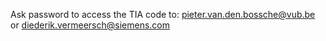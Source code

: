 Ask password to access the TIA code to:
pieter.van.den.bossche@vub.be or
diederik.vermeersch@siemens.com
